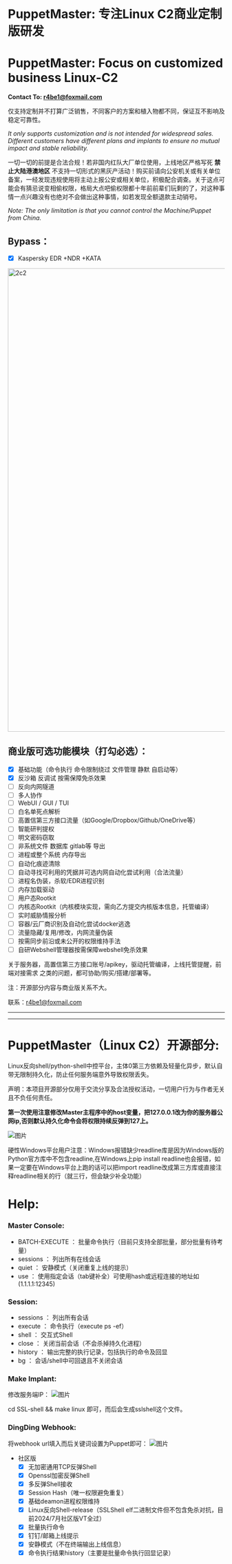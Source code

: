 # PuppetMaster: 专注Linux C2商业定制版研发 
# PuppetMaster: Focus on customized business Linux-C2

**Contact To: r4be1@foxmail.com**

仅支持定制并不打算广泛销售，不同客户的方案和植入物都不同，保证互不影响及稳定可靠性。

_It only supports customization and is not intended for widespread sales. Different customers have different plans and implants to ensure no mutual impact and stable reliability._

一切一切的前提是合法合规！若非国内红队大厂单位使用，上线地区严格写死 **禁止大陆港澳地区** 不支持一切形式的黑灰产活动！购买前请向公安机关或有关单位备案，一经发现违规使用将主动上报公安或相关单位，积极配合调查。关于这点可能会有猜忌说变相偷权限，格局大点吧偷权限都十年前前辈们玩剩的了，对这种事情一点兴趣没有也绝对不会做出这种事情，如若发现全额退款主动销号。

_Note: The only limitation is that you cannot control the Machine/Puppet from China._

## Bypass：
- [x] Kaspersky EDR +NDR +KATA
<img width="1102" height="1077" alt="2c2" src="https://github.com/user-attachments/assets/dd6a0b34-3e81-42dd-8a1b-2b59cabcaf48" />


## 商业版可选功能模块（打勾必选）：
- [x] 基础功能（命令执行 命令限制绕过 文件管理 静默 自启动等）
- [x] 反沙箱 反调试 按需保障免杀效果
- [ ] 反向内网隧道
- [ ] 多人协作
- [ ] WebUI / GUI / TUI
- [ ] 白名单死点解析
- [ ] 高置信第三方接口流量（如Google/Dropbox/Github/OneDrive等）
- [ ] 智能研判提权
- [ ] 明文密码窃取
- [ ] 非系统文件 数据库 gitlab等 导出
- [ ] 进程或整个系统 内存导出
- [ ] 自动化痕迹清除
- [ ] 自动寻找可利用的凭据并可选内网自动化尝试利用（合法流量）
- [ ] 进程名伪装，杀软/EDR进程识别
- [ ] 内存加载驱动
- [ ] 用户态Rootkit
- [ ] 内核态Rootkit（内核模块实现，需向乙方提交内核版本信息，托管编译）
- [ ] 实时威胁情报分析
- [ ] 容器/云厂商识别及自动化尝试docker逃逸
- [ ] 流量隐藏/复用/修改，内网流量伪装
- [ ] 按需同步前沿或未公开的权限维持手法
- [ ] 自研Webshell管理器按需保障webshell免杀效果

关于服务器，高置信第三方接口账号/apikey，驱动托管编译，上线托管提醒，前端对接需求 之类的问题，都可协助/购买/搭建/部署等。

注：开源部分内容与商业版关系不大。

联系：r4be1@foxmail.com

---


---









# PuppetMaster（Linux C2）开源部分:
Linux反向shell/python-shell中控平台，主体0第三方依赖及轻量化异步，默认自带无限制持久化，防止任何服务端意外导致权限丢失。

声明：本项目开源部分仅用于交流分享及合法授权活动，一切用户行为与作者无关且不负任何责任。

**第一次使用注意修改Master主程序中的host变量，把127.0.0.1改为你的服务器公网ip,否则默认持久化命令会将权限持续反弹到127上。**

![图片](https://github.com/user-attachments/assets/5bebaee8-cf2e-4480-ad96-7b81690d9abf)

硬性Windows平台用户注意：Windows报错缺少readline库是因为Windows版的Python官方库中不包含readline,在Windows上pip install readline也会报错，如果一定要在Windows平台上跑的话可以把import readline改成第三方库或直接注释readline相关的行（就三行，但会缺少补全功能）

# Help:
### Master Console:
- BATCH-EXECUTE  ： 批量命令执行（目前只支持全部批量，部分批量有待考量）
- sessions ： 列出所有在线会话
- quiet    ： 安静模式（关闭重复上线的提示）
- use      ： 使用指定会话（tab键补全）可使用hash或远程连接的地址如(1.1.1.1:12345)

### Session:
- sessions ： 列出所有会话
- execute  ： 命令执行（execute ps -ef）
- shell    ： 交互式Shell
- close    ： 关闭当前会话（不会杀掉持久化进程）
- history  ： 输出完整的执行记录，包括执行的命令及回显
- bg       ： 会话/shell中可回退且不关闭会话

### Make Implant:
修改服务端IP：
![图片](https://github.com/user-attachments/assets/69d8a14d-652a-47f8-9c75-a68efad433f1)

cd SSL-shell && make linux 即可，而后会生成sslshell这个文件。

### DingDing Webhook:
将webhook url填入而后关键词设置为Puppet即可：
![图片](https://github.com/user-attachments/assets/7623cfbb-6d6d-4f34-bfa1-f78305e77650)


- 社区版
  - [x] 无加密通用TCP反弹Shell
  - [x] Openssl加密反弹Shell
  - [x] 多反弹Shell接收
  - [x] Session Hash（唯一权限避免重复）
  - [x] 基础deamon进程权限维持
  - [x] Linux反向Shell-release（SSLShell elf二进制文件但不包含免杀对抗，目前2024/7月社区版VT全过）
  - [x] 批量执行命令
  - [x] 钉钉/邮箱上线提示
  - [x] 安静模式（不在终端输出上线信息）
  - [x] 命令执行结果history（主要是批量命令执行回显记录）
